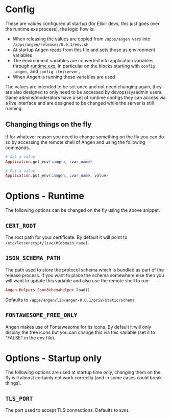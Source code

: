# Config
These are values configured at startup (for Elixir devs, this just goes over the runtime.exs process), the logic flow is:
- When releasing the values are copied from `/apps/angen.vars` into `/apps/angen/releases/0.0.1/env.sh`
- At startup Angen reads from this file and sets those as environment variables
- The environment variables are converted into application variables through [runtime.exs](/config/runtime.exs); in particular on the blocks starting with `config :angen,` and `config :teiserver,`
- When Angen is running these variables are used

The values are intended to be set once and not need changing again, they are also designed to only need to be accessed by devops/sysadmin users. Game admins/moderators have a set of runtime configs they can access via a live interface and are designed to be changed while the server is still running.

## Changing things on the fly
If for whatever reason you need to change something on the fly you can do so by accessing the remote shell of Angen and using the following commands.

```elixir
# Get a value
Application.get_env(:angen, :var_name)

# Put a value
Application.put_env(:angen, :var_name, value)
```

# Options - Runtime
The following options can be changed on the fly using the above snippet.

## `CERT_ROOT`
The root path for your certificate. By default it will point to `/etc/letsencrypt/live/#{domain_name}`.

## `JSON_SCHEMA_PATH`
The path used to store the protocol schema which is bundled as part of the release process. If you want to place the schema somewhere else then you will want to update this variable and also use the remote shell to run:
```elixir
Angen.Helpers.JsonSchemaHelper.load()
```

Defaults to `/apps/angen/lib/angen-0.0.1/priv/static/schema`

## `FONTAWESOME_FREE_ONLY`
Angen makes use of Fontawesome for its icons. By default it will only display the free icons but you can change this via this variable (set it to "FALSE" in the env file).

# Options - Startup only
The following options are used at startup time only, changing them on the fly will almost certainly not work correctly (and in some cases could break things).

## `TLS_PORT`
The port used to accept TLS connections. Defaults to `8201`.
